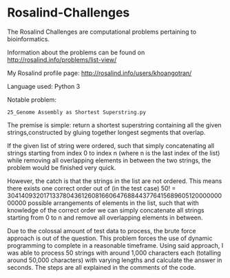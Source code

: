 # Rosalind-Challenges
The Rosalind Challenges are computational problems pertaining to bioinformatics.

Information about the problems can be found on http://rosalind.info/problems/list-view/

My Rosalind profile page: http://rosalind.info/users/khoangotran/

Language used: Python 3

Notable problem:

 	25_Genome Assembly as Shortest Superstring.py
  
The premise is simple: return a shortest superstring containing all the given strings,constructed by gluing together longest segments that overlap.

If the given list of string were ordered, such that simply concatenating all strings starting from index 0 to index n (where n is the last index of the list) while removing all overlapping elements in between the two strings, the problem would be finished very quick.

However, the catch is that the strings in the list are not ordered. This means there exists one correct order out of (in the test case) 50! = 30414093201713378043612608166064768844377641568960512000000000000 possible arrangements of elements in the list, such that with knowledge of the correct order we can simply concatenate all strings starting from 0 to n and remove all overlapping elements in between. 

Due to the colossal amount of test data to process, the brute force approach is out of the question. This problem forces the use of dynamic programming to complete in a reasonable timeframe. Using said approach, I was able to process 50 strings with around 1,000 characters each (totalling around 50,000 characters) with varying lengths and calculate the answer in seconds. The steps are all explained in the comments of the code.

